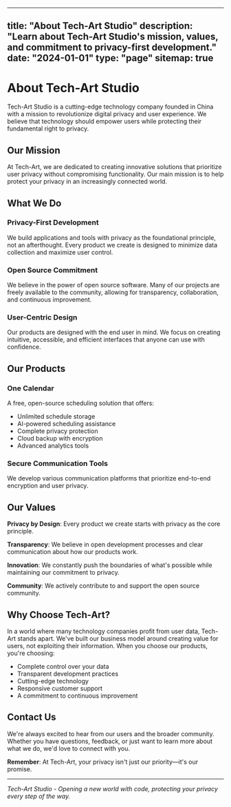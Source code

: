 
---
title: "About Tech-Art Studio"
description: "Learn about Tech-Art Studio's mission, values, and commitment to privacy-first development."
date: "2024-01-01"
type: "page"
sitemap: true
---

# About Tech-Art Studio

Tech-Art Studio is a cutting-edge technology company founded in China with a mission to revolutionize digital privacy and user experience. We believe that technology should empower users while protecting their fundamental right to privacy.

## Our Mission

At Tech-Art, we are dedicated to creating innovative solutions that prioritize user privacy without compromising functionality. Our main mission is to help protect your privacy in an increasingly connected world.

## What We Do

### Privacy-First Development
We build applications and tools with privacy as the foundational principle, not an afterthought. Every product we create is designed to minimize data collection and maximize user control.

### Open Source Commitment
We believe in the power of open source software. Many of our projects are freely available to the community, allowing for transparency, collaboration, and continuous improvement.

### User-Centric Design
Our products are designed with the end user in mind. We focus on creating intuitive, accessible, and efficient interfaces that anyone can use with confidence.

## Our Products

### One Calendar
A free, open-source scheduling solution that offers:
- Unlimited schedule storage
- AI-powered scheduling assistance
- Complete privacy protection
- Cloud backup with encryption
- Advanced analytics tools

### Secure Communication Tools
We develop various communication platforms that prioritize end-to-end encryption and user privacy.

## Our Values

**Privacy by Design**: Every product we create starts with privacy as the core principle.

**Transparency**: We believe in open development processes and clear communication about how our products work.

**Innovation**: We constantly push the boundaries of what's possible while maintaining our commitment to privacy.

**Community**: We actively contribute to and support the open source community.

## Why Choose Tech-Art?

In a world where many technology companies profit from user data, Tech-Art stands apart. We've built our business model around creating value for users, not exploiting their information. When you choose our products, you're choosing:

- Complete control over your data
- Transparent development practices
- Cutting-edge technology
- Responsive customer support
- A commitment to continuous improvement

## Contact Us

We're always excited to hear from our users and the broader community. Whether you have questions, feedback, or just want to learn more about what we do, we'd love to connect with you.

**Remember**: At Tech-Art, your privacy isn't just our priority—it's our promise.

---

*Tech-Art Studio - Opening a new world with code, protecting your privacy every step of the way.*
